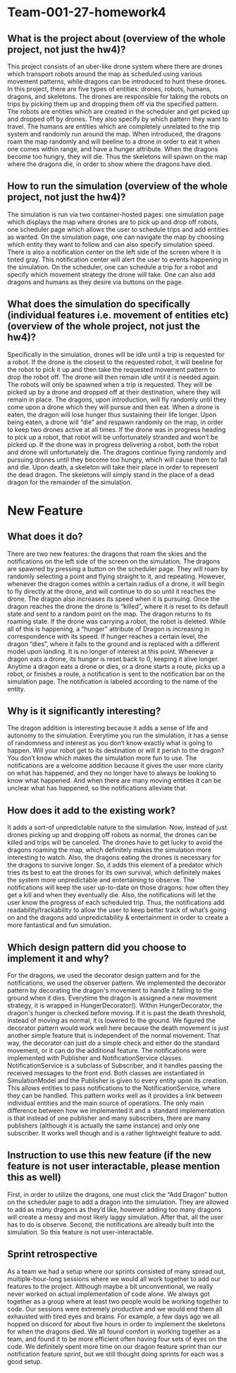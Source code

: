 # Team-001-27-homework4

## What is the project about (overview of the whole project, not just the hw4)?
This project consists of an uber-like drone system where there are drones which transport robots around the map as scheduled using various movement patterns, while dragons can be introduced to hunt these drones. In this project, there are five types of entities: drones, robots, humans, dragons, and skeletons. The drones are responsible for taking the robots on trips by picking them up and dropping them off via the specified pattern. The robots are entities which are created in the scheduler and get picked up and dropped off by drones. They also specify by which pattern they want to travel. The humans are entities which are completely unrelated to the trip system and randomly run around the map. When introduced, the dragons roam the map randomly and will beeline to a drone in order to eat it when one comes within range, and have a hunger attribute. When the dragons become too hungry, they will die. Thus the skeletons will spawn on the map where the dragons die, in order to show where the dragons have died.

## How to run the simulation (overview of the whole project, not just the hw4)?
The simulation is run via two container-hosted pages: one simulation page which displays the map where drones are to pick up and drop off robots, one scheduler page which allows the user to schedule trips and add entities as wanted. On the simulation page, one can navigate the map by choosing which entity they want to follow and can also specify simulation speed. There is also a notification center on the left side of the screen where it is tinted gray. This notification center will alert the user to events happening in the simulation. On the scheduler, one can schedule a trip for a robot and specify which movement strategy the drone will take. One can also add dragons and humans as they desire via buttons on the page.

## What does the simulation do specifically (individual features i.e. movement of entities etc) (overview of the whole project, not just the hw4)?
Specifically in the simulation, drones will be idle until a trip is requested for a robot. If the drone is the closest to the requested robot, it will beeline for the robot to pick it up and then take the requested movement pattern to drop the robot off. The drone will then remain idle until it is needed again. The robots will only be spawned when a trip is requested. They will be picked up by a drone and dropped off at their destination, where they will remain in place. The dragons, upon introduction, will fly randomly until they come upon a drone which they will pursue and then eat. When a drone is eaten, the dragon will lose hunger thus sustaining their life longer. Upon being eaten, a drone will “die” and respawn randomly on the map, in order to keep two drones active at all times. If the drone was in progress heading to pick up a robot, that robot will be unfortunately stranded and won’t be picked up. If the drone was in progress delivering a robot, both the robot and drone will unfortunately die. The dragons continue flying randomly and pursuing drones until they become too hungry, which will cause them to fall and die. Upon death, a skeleton will take their place in order to represent the dead dragon. The skeletons will simply stand in the place of a dead dragon for the remainder of the simulation. 

# New Feature

## What does it do?
There are two new features: the dragons that roam the skies and the notifications on the left side of the screen on the simulation. The dragons are spawned by pressing a button on the scheduler page. They will roam by randomly selecting a point and flying straight to it, and repeating. However, whenever the dragon comes within a certain radius of a drone, it will begin to fly directly at the drone, and will continue to do so until it reaches the drone. The dragon also increases its speed when it is pursuing. Once the dragon reaches the drone the drone is “killed”, where it is reset to its default state and sent to a random point on the map. The dragon returns to its roaming state. If the drone was carrying a robot, the robot is deleted. While all of this is happening, a “hunger” attribute of Dragon is increasing in correspondence with its speed. If hunger reaches a certain level, the dragon “dies”, where it falls to the ground and is replaced with a different model upon landing. It is no longer of interest at this point. Whenever a dragon eats a drone, its hunger is reset back to 0, keeping it alive longer. Anytime a dragon eats a drone or dies, or a drone starts a route, picks up a robot, or finishes a route, a notification is sent to the notification bar on the simulation page. The notification is labeled according to the name of the entity.

## Why is it significantly interesting?
The dragon addition is interesting because it adds a sense of life and autonomy to the simulation. Everytime you run the simulation, it has a sense of randomness and interest as you don’t know exactly what is going to happen. Will your robot get to its destination or will it perish to the dragon? You don’t know which makes the simulation more fun to use. The notifications are a welcome addition because it gives the user more clarity on what has happened, and they no longer have to always be looking to know what happened. And when there are many moving entities it can be unclear what has happened, so the notifications alleviate that.

## How does it add to the existing work? 
It adds a sort-of unpredictable nature to the simulation. Now, instead of just drones picking up and dropping off robots as normal, the drones can be killed and trips will be canceled. The drones have to get lucky to avoid the dragons roaming the map, which definitely makes the simulation more interesting to watch. Also, the dragons eating the drones is necessary for the dragons to survive longer. So, it adds this element of a predator which tries its best to eat the drones for its own survival, which definitely makes the system more unpredictable and entertaining to observe. The notifications will keep the user up-to-date on those dragons: how often they get a kill and when they eventually die. Also, the notifications will let the user know the progress of each scheduled trip. Thus, the notifications add readability/trackability to allow the user to keep better track of what’s going on and the dragons add unpredictability & entertainment in order to create a more fantastical and fun simulation.

## Which design pattern did you choose to implement it and why?
For the dragons, we used the decorator design pattern and for the notifications, we used the observer pattern. We implemented the decorator pattern by decorating the dragon's movement to handle it falling to the ground when it dies. Everytime the dragon is assigned a new movement strategy, it is wrapped in HungerDecorator(). Within HungerDecorator, the dragon's hunger is checked before moving. If it is past the death threshold, instead of moving as normal, it is lowered to the ground. We figured the decorator pattern would work well here because the death movement is just another simple feature that is independent of the normal movement. That way, the decorator can just do a simple check and either do the standard movement, or it can do the additional feature. The notifications were implemented with Publisher and NotificationService classes. NotificationService is a subclass of Subscriber, and it handles passing the received messages to the front end. Both classes are instantiated in SimulationModel and the Publisher is given to every entity upon its creation. This allows entities to pass notifications to the NotificationService, where they can be handled. This pattern works well as it provides a link between individual entities and the main source of operations. The only main difference between how we implemented it and a standard implementation is that instead of one publisher and many subscribers, there are many publishers (although it is actually the same instance) and only one subscriber. It works well though and is a rather lightweight feature to add.

## Instruction to use this new feature (if the new feature is not user interactable, please mention this as well)
First, in order to utilize the dragons, one must click the “Add Dragon” button on the scheduler page to add a dragon into the simulation. They are allowed to add as many dragons as they’d like, however adding too many dragons will create a messy and most likely laggy simulation. After that, all the user has to do is observe. Second, the notifications are already built into the simulation. So this feature is not user-interactable.

## Sprint retrospective
As a team we had a setup where our sprints consisted of many spread out, multiple-hour-long sessions where we would all work together to add our features to the project. Although maybe a bit unconventional, we really never worked on actual implementation of code alone. We always got together as a group where at least two people would be working together to code. Our sessions were extremely productive and we would end them all exhausted with tired eyes and brains. For example, a few days ago we all hopped on discord for about five hours in order to implement the skeletons for when the dragons died. We all found comfort in working together as a team, and found it to be more efficient often having four sets of eyes on the code. We definitely spent more time on our dragon feature sprint than our notification feature sprint, but we still thought doing sprints for each was a good setup.

